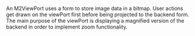 An M2ViewPort uses a form to store image data in a bitmap. User actions get drawn on the viewPort first before being projected to the backend form. 
The main purpose of the viewPort is displaying a magnified version of the backend in order to implement zoom functionality. 
